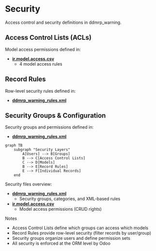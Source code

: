 # Security

Access control and security definitions in ddmrp_warning.

## Access Control Lists (ACLs)

Model access permissions defined in:
- **[ir.model.access.csv](../ddmrp_warning/security/ir.model.access.csv)**
  - 4 model access rules

## Record Rules

Row-level security rules defined in:
- **[ddmrp_warning_rules.xml](../ddmrp_warning/security/ddmrp_warning_rules.xml)**

## Security Groups & Configuration

Security groups and permissions defined in:
- **[ddmrp_warning_rules.xml](../ddmrp_warning/security/ddmrp_warning_rules.xml)**

```mermaid
graph TB
    subgraph "Security Layers"
        A[Users] --> B[Groups]
        B --> C[Access Control Lists]
        C --> D[Models]
        B --> E[Record Rules]
        E --> F[Individual Records]
    end
```

Security files overview:
- **[ddmrp_warning_rules.xml](../ddmrp_warning/security/ddmrp_warning_rules.xml)**
  - Security groups, categories, and XML-based rules
- **[ir.model.access.csv](../ddmrp_warning/security/ir.model.access.csv)**
  - Model access permissions (CRUD rights)

Notes
- Access Control Lists define which groups can access which models
- Record Rules provide row-level security (filter records by user/group)
- Security groups organize users and define permission sets
- All security is enforced at the ORM level by Odoo
